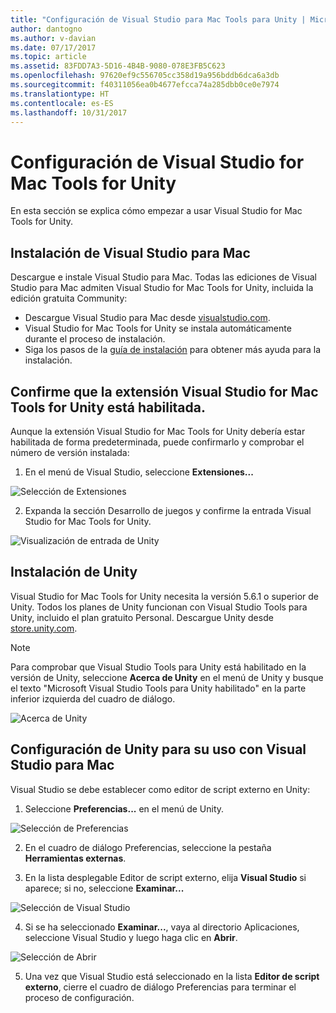 ```yaml
---
title: "Configuración de Visual Studio para Mac Tools para Unity | Microsoft Docs"
author: dantogno
ms.author: v-davian
ms.date: 07/17/2017
ms.topic: article
ms.assetid: 83FDD7A3-5D16-4B4B-9080-078E3FB5C623
ms.openlocfilehash: 97620ef9c556705cc358d19a956bddb6dca6a3db
ms.sourcegitcommit: f40311056ea0b4677efcca74a285dbb0ce0e7974
ms.translationtype: HT
ms.contentlocale: es-ES
ms.lasthandoff: 10/31/2017
---
```

# <a name="setup-visual-studio-for-mac-tools-for-unity"></a>Configuración de Visual Studio for Mac Tools for Unity

En esta sección se explica cómo empezar a usar Visual Studio for Mac Tools for Unity.

## <a name="install-visual-studio-for-mac"></a>Instalación de Visual Studio para Mac

Descargue e instale Visual Studio para Mac. Todas las ediciones de Visual Studio para Mac admiten Visual Studio for Mac Tools for Unity, incluida la edición gratuita Community:

* Descargue Visual Studio para Mac desde [visualstudio.com](https://www.visualstudio.com/).
* Visual Studio for Mac Tools for Unity se instala automáticamente durante el proceso de instalación.
* Siga los pasos de la [guía de instalación](/visualstudio/mac/installation) para obtener más ayuda para la instalación.

## <a name="confirm-that-the-visual-studio-for-mac-tools-for-unity-extension-is-enabled"></a>Confirme que la extensión Visual Studio for Mac Tools for Unity está habilitada.

Aunque la extensión Visual Studio for Mac Tools for Unity debería estar habilitada de forma predeterminada, puede confirmarlo y comprobar el número de versión instalada:

1.  En el menú de Visual Studio, seleccione **Extensiones...**

  ![Selección de Extensiones](media/setup-vsmac-tools-unity-image1.png)

2.  Expanda la sección Desarrollo de juegos y confirme la entrada Visual Studio for Mac Tools for Unity.

  ![Visualización de entrada de Unity](media/setup-vsmac-tools-unity-image2.png)

## <a name="install-unity"></a>Instalación de Unity

Visual Studio for Mac Tools for Unity necesita la versión 5.6.1 o superior de Unity. Todos los planes de Unity funcionan con Visual Studio Tools para Unity, incluido el plan gratuito Personal. Descargue Unity desde [store.unity.com](https://store.unity.com/).

> [!NOTE]
> Para comprobar que Visual Studio Tools para Unity está habilitado en la versión de Unity, seleccione **Acerca de Unity** en el menú de Unity y busque el texto "Microsoft Visual Studio Tools para Unity habilitado" en la parte inferior izquierda del cuadro de diálogo.
>
>   ![Acerca de Unity](media/setup-vsmac-tools-unity-image3.png)

## <a name="configure-unity-for-use-with-visual-studio-for-mac"></a>Configuración de Unity para su uso con Visual Studio para Mac

Visual Studio se debe establecer como editor de script externo en Unity:

1.  Seleccione **Preferencias...** en el menú de Unity.

  ![Selección de Preferencias](media/setup-vsmac-tools-unity-image4.png)

2.  En el cuadro de diálogo Preferencias, seleccione la pestaña **Herramientas externas**.

3.  En la lista desplegable Editor de script externo, elija **Visual Studio** si aparece; si no, seleccione **Examinar...**

  ![Selección de Visual Studio](media/setup-vsmac-tools-unity-image5.png)

4.  Si se ha seleccionado **Examinar...**, vaya al directorio Aplicaciones, seleccione Visual Studio y luego haga clic en **Abrir**.

  ![Selección de Abrir](media/setup-vsmac-tools-unity-image6.png)

5.  Una vez que Visual Studio está seleccionado en la lista **Editor de script externo**, cierre el cuadro de diálogo Preferencias para terminar el proceso de configuración.
